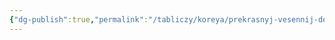 ```yaml
---
{"dg-publish":true,"permalink":"/tabliczy/koreya/prekrasnyj-vesennij-den-v-polyah/","dgPassFrontmatter":true}
---
```



